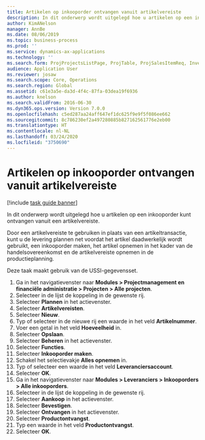 ```yaml
---
title: Artikelen op inkooporder ontvangen vanuit artikelvereiste
description: In dit onderwerp wordt uitgelegd hoe u artikelen op een inkooporder kunt ontvangen vanuit een artikelvereiste.
author: KimANelson
manager: AnnBe
ms.date: 08/06/2019
ms.topic: business-process
ms.prod: ''
ms.service: dynamics-ax-applications
ms.technology: ''
ms.search.form: ProjProjectsListPage, ProjTable, ProjSalesItemReq, InventItemIdLookupSimple, PurchCreateFromSalesOrder, VendAccountItemLookup, PurchTable, PurchEditLines
audience: Application User
ms.reviewer: josaw
ms.search.scope: Core, Operations
ms.search.region: Global
ms.assetid: c61e3a5e-da3d-4f4c-87fa-03dea19f6936
ms.author: knelson
ms.search.validFrom: 2016-06-30
ms.dyn365.ops.version: Version 7.0.0
ms.openlocfilehash: c5ed287aa24aff647ef1dc625f9e9f5f086ee662
ms.sourcegitcommit: 8c786230ef2a497280885b827162561776e2eb00
ms.translationtype: HT
ms.contentlocale: nl-NL
ms.lasthandoff: 03/24/2020
ms.locfileid: "3750690"
---
```

# <a name="receive-items-on-purchase-order-from-item-requirement"></a>Artikelen op inkooporder ontvangen vanuit artikelvereiste

[!include [task guide banner](../../includes/task-guide-banner.md)]

In dit onderwerp wordt uitgelegd hoe u artikelen op een inkooporder kunt ontvangen vanuit een artikelvereiste.

Door een artikelvereiste te gebruiken in plaats van een artikeltransactie, kunt u de levering plannen net voordat het artikel daadwerkelijk wordt gebruikt, een inkooporder maken, het artikel opnemen in het kader van de handelsovereenkomst en de artikelvereiste opnemen in de productieplanning. 

Deze taak maakt gebruik van de USSI-gegevensset.

1. Ga in het navigatievenster naar **Modules > Projectmanagement en financiële administratie > Projecten > Alle projecten**.
2. Selecteer in de lijst de koppeling in de gewenste rij.
3. Selecteer **Plannen** in het actievenster.
4. Selecteer **Artikelvereisten**.
5. Selecteer **Nieuw**.
6. Typ of selecteer in de nieuwe rij een waarde in het veld **Artikelnummer**.
7. Voer een getal in het veld **Hoeveelheid** in.
8. Selecteer **Opslaan**.
9. Selecteer **Beheren** in het actievenster.
10. Selecteer **Functies**.
11. Selecteer **Inkooporder maken**.
12. Schakel het selectievakje **Alles opnemen** in.
13. Typ of selecteer een waarde in het veld **Leveranciersaccount**.
14. Selecteer **OK**.
15. Ga in het navigatievenster naar **Modules > Leveranciers > Inkooporders > Alle inkooporders**.
16. Selecteer in de lijst de koppeling in de gewenste rij.
17. Selecteer **Aankoop** in het actievenster.
18. Selecteer **Bevestigen**.
19. Selecteer **Ontvangen** in het actievenster.
20. Selecteer **Productontvangst**.
21. Typ een waarde in het veld **Productontvangst**.
22. Selecteer **OK**.

